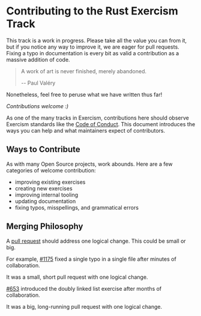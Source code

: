 # Contributing to the Rust Exercism Track

This track is a work in progress.
Please take all the value you can from it, but if you notice any way to improve it, we are eager for pull requests.
Fixing a typo in documentation is every bit as valid a contribution as a massive addition of code.

> A work of art is never finished, merely abandoned.
>
> -- Paul Valéry

Nonetheless, feel free to peruse what we have written thus far!

*Contributions welcome :)*

As one of the many tracks in Exercism, contributions here should observe Exercism standards like the [Code of Conduct](https://exercism.io/code-of-conduct).
This document introduces the ways you can help and what maintainers expect of contributors.

## Ways to Contribute

As with many Open Source projects, work abounds.
Here are a few categories of welcome contribution:
- improving existing exercises
- creating new exercises
- improving internal tooling
- updating documentation
- fixing typos, misspellings, and grammatical errors


## Merging Philosophy

A [pull request](https://docs.github.com/en/github/getting-started-with-github/github-glossary#pull-request) should address one logical change.
This could be small or big.

For example, [#1175](https://github.com/exercism/rust/pull/1175) fixed a single typo in a single file after minutes of collaboration.

It was a small, short pull request with one logical change.

[#653](https://github.com/exercism/rust/pull/653) introduced the doubly linked list exercise after months of collaboration.

It was a big, long-running pull request with one logical change.
